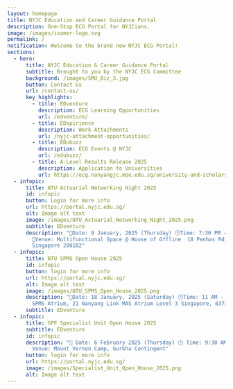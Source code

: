 ```yaml
---
layout: homepage
title: NYJC Education and Career Guidance Portal
description: One-Stop ECG Portal for NYJCians.
image: /images/isomer-logo.svg
permalink: /
notification: Welcome to the brand new NYJC ECG Portal!
sections:
  - hero:
      title: NYJC Education & Career Guidance Portal
      subtitle: Brought to you by the NYJC ECG Committee
      background: /images/SMU_Biz_3.jpg
      button: Contact Us
      url: /contact-us/
      key_highlights:
        - title: EDventure
          description: ECG Learning Opportunities
          url: /edventure/
        - title: EDspirience
          description: Work Attachments
          url: /nyjc-attachment-opportunities/
        - title: EDubuzz
          description: ECG Events @ NYJC
          url: /edubuzz/
        - title: A-Level Results Release 2025
          description: Application to Universities
          url: https://ecg.nanyangjc.moe.edu.sg/university-and-scholarship-application/
  - infopic:
      title: NTU Actuarial Networking Night 2025
      id: infopic
      button: Login for more info
      url: https://portal.nyjc.edu.sg/
      alt: Image alt text
      image: /images/NTU_Actuarial_Networking_Night_2025.png
      subtitle: EDventure
      description: "📅Date: 9 January, 2025 (Thursday) 🕒Time: 7:30 PM - 10 PM
        📍Venue: Multifunctional Space @ House of Offline  18 Penhas Rd, #02-00,
        Singapore 208182"
  - infopic:
      title: NTU SPMS Open House 2025
      id: infopic
      button: login for more info
      url: https://portal.nyjc.edu.sg/
      alt: Image alt text
      image: /images/NTU_SPMS_Open_House_2025.png
      description: "📅Date: 18 January, 2025 (Saturday) 🕒Time: 11 AM - 2 PM 📍Venue:
        SPMS Atrium, 21 Nanyang Link MAS Atrium Level 3 Singapore, 637371"
      subtitle: EDventure
  - infopic:
      title: SPF Specialist Unit Open House 2025
      subtitle: EDventure
      id: infopic
      description: "📅 Date: 6 February 2025 (Thursday) 🕒 Time: 9:30 AM – 4:30 PM 📍
        Venue: Mount Vernon Camp, Gurkha Contingent"
      button: login for more info
      url: https://portal.nyjc.edu.sg/
      image: /images/Specialist_Unit_Open_House_2025.png
      alt: Image alt text
---
```

